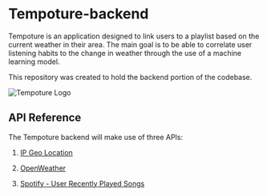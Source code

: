 # Tempoture-backend

Tempoture is an application designed to link users to a playlist based on the current weather in their area.
The main goal is to be able to correlate user listening habits to the change in weather through the use of a machine learning model.

This repository was created to hold the backend portion of the codebase.

![Tempoture Logo](https://cdn.discordapp.com/attachments/750506956539822120/769965690420723722/LOGO.PNG "Tempoture Logo")

## API Reference

The Tempoture backend will make use of three APIs:

1. [IP Geo Location](https://ipgeolocation.io/ "IP Geo Location")

2. [OpenWeather](https://openweathermap.org/api " OpenWeather")

3. [Spotify - User Recently Played Songs](https://developer.spotify.com/documentation/web-api/reference/player/get-recently-played/ "Spotify - User Recently Played Songs")